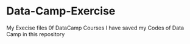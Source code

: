 # Data-Camp-Exercise
My Execise files 0f DataCamp Courses
I have saved my Codes of Data Camp in this repository
